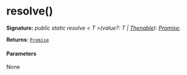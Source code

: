# resolve()





**Signature:** _public static resolve < T >(value?: T | [Thenable](../../web-apis/interface/thenable.md)<T>): [Promise](../../web-apis/class/promise.md)<T>;_

**Returns**: [`Promise`](../../web-apis/class/promise.md)<T>





#### Parameters
None


